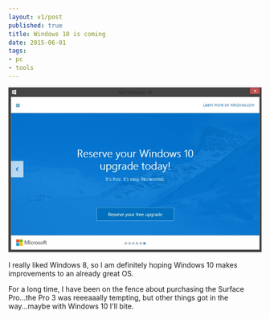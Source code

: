 ```yaml
---
layout: v1/post
published: true
title: Windows 10 is coming
date: 2015-06-01
tags:
- pc
- tools
---
```

<img class="img-responsive center-block" style="border-radius: 0px;" src="/assets/150601/windows10.jpg" alt="Windows 10" />

I really liked Windows 8, so I am definitely hoping Windows 10 makes improvements to an already great OS.

For a long time, I have been on the fence about purchasing the Surface Pro...the Pro 3 was reeeaaally tempting, but other things got in the way...maybe with Windows 10 I'll bite.